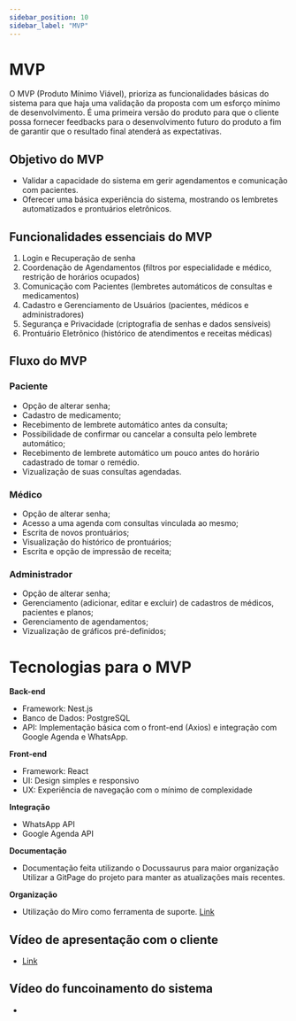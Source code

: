 ```yaml
---
sidebar_position: 10
sidebar_label: "MVP"
---
```


# MVP

O MVP (Produto Mínimo Viável), prioriza as funcionalidades básicas do sistema para que haja uma validação da proposta com um esforço mínimo de desenvolvimento. É uma primeira versão do produto para que o cliente possa fornecer feedbacks para o desenvolvimento futuro do produto a fim de garantir que o resultado final atenderá as expectativas.


## Objetivo do MVP
- Validar a capacidade do sistema em gerir agendamentos e comunicação com pacientes.
- Oferecer uma básica experiência do sistema, mostrando os lembretes automatizados e prontuários eletrônicos.


## Funcionalidades essenciais do MVP
1. Login e Recuperação de senha
2. Coordenação de Agendamentos (filtros por especialidade e médico, restrição de horários ocupados)
3. Comunicação com Pacientes (lembretes automáticos de consultas e medicamentos)
4. Cadastro e Gerenciamento de Usuários (pacientes, médicos e administradores)
5. Segurança e Privacidade (criptografia de senhas e dados sensíveis)
6. Prontuário Eletrônico (histórico de atendimentos e receitas médicas)


## Fluxo do MVP

### Paciente
- Opção de alterar senha;
- Cadastro de medicamento;
- Recebimento de lembrete automático antes da consulta;
- Possibilidade de confirmar ou cancelar a consulta pelo lembrete automático;
- Recebimento de lembrete automático um pouco antes do horário cadastrado de tomar o remédio.
- Vizualização de suas consultas agendadas.


### Médico
- Opção de alterar senha;
- Acesso a uma agenda com consultas vinculada ao mesmo;
- Escrita de novos prontuários;
- Visualização do histórico de prontuários;
- Escrita e opção de impressão de receita;


### Administrador
- Opção de alterar senha;
- Gerenciamento (adicionar, editar e excluir) de cadastros de médicos, pacientes e planos;
- Gerenciamento de agendamentos;
- Vizualização de gráficos pré-definidos;


# Tecnologias para o MVP
**Back-end**
- Framework: Nest.js
- Banco de Dados: PostgreSQL
- API: Implementação básica com o front-end (Axios) e integração com Google Agenda e WhatsApp.

**Front-end**
- Framework: React
- UI: Design simples e responsivo
- UX: Experiência de navegação com o mínimo de complexidade

**Integração**
- WhatsApp API
- Google Agenda API

**Documentação**
- Documentação feita utilizando o Docussaurus para maior organização
Utilizar a GitPage do projeto para manter as atualizações mais recentes.

**Organização**
- Utilização do Miro como ferramenta de suporte. [Link](https://miro.com/app/board/uXjVLwHaqu4=/)


## Vídeo de apresentação com o cliente

- [Link](https://youtu.be/xjI0AW3fs_A)

## Vídeo do funcoinamento do sistema

- 